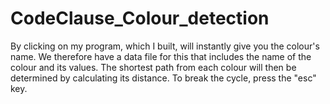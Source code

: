 # CodeClause_Colour_detection
By clicking on my program, which I built, will instantly give you the colour's name. We therefore have a data file for this that includes the name of the colour and its values. The shortest path from each colour will then be determined by calculating its distance. To break the cycle, press the "esc" key.
